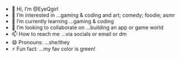 - 👋 Hi, I’m @EyeQgirl
- 👀 I’m interested in ...gaming & coding and art; comedy; foodie; asmr 
- 🌱 I’m currently learning ...gaming & coding 
- 💞️ I’m looking to collaborate on ...building an app or game world 
- 📫 How to reach me ...via socials or email or dm 
- 😄 Pronouns: ...she/they
- ⚡ Fun fact: ...my fav color is green! 

<!---
EyeQgirl/EyeQgirl is a ✨ special ✨ repository because its `README.md` (this file) appears on your GitHub profile.
You can click the Preview link to take a look at your changes.
--->
